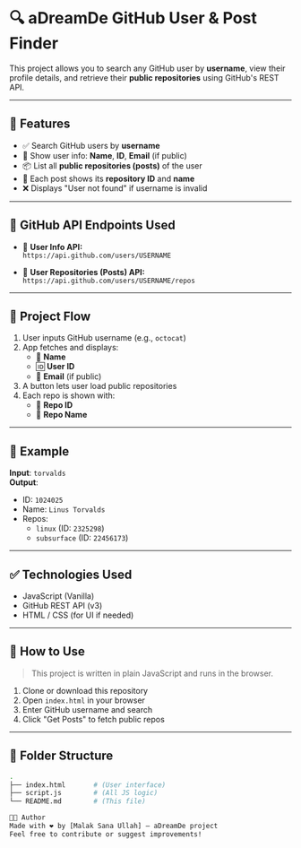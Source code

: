 # 🔍 aDreamDe GitHub User & Post Finder

This project allows you to search any GitHub user by **username**, view their profile details, and retrieve their **public repositories** using GitHub's REST API.

---

## 🚀 Features

- ✅ Search GitHub users by **username**
- 📄 Show user info: **Name**, **ID**, **Email** (if public)
- 📦 List all **public repositories (posts)** of the user
- 📘 Each post shows its **repository ID** and **name**
- ❌ Displays "User not found" if username is invalid

---

## 🔗 GitHub API Endpoints Used

- 🔹 **User Info API:**  
  `https://api.github.com/users/USERNAME`

- 🔹 **User Repositories (Posts) API:**  
  `https://api.github.com/users/USERNAME/repos`

---

## 📁 Project Flow

1. User inputs GitHub username (e.g., `octocat`)
2. App fetches and displays:
   - 👤 **Name**
   - 🆔 **User ID**
   - 📧 **Email** (if public)
3. A button lets user load public repositories
4. Each repo is shown with:
   - 📘 **Repo ID**
   - 📝 **Repo Name**

---

## 🧪 Example

**Input**: `torvalds`  
**Output**:
- ID: `1024025`
- Name: `Linus Torvalds`
- Repos:
  - `linux` (ID: `2325298`)
  - `subsurface` (ID: `22456173`)

---

## ✅ Technologies Used

- JavaScript (Vanilla)
- GitHub REST API (v3)
- HTML / CSS (for UI if needed)

---

## 🧠 How to Use

> This project is written in plain JavaScript and runs in the browser.

1. Clone or download this repository
2. Open `index.html` in your browser
3. Enter GitHub username and search
4. Click "Get Posts" to fetch public repos

---

## 📂 Folder Structure

```bash
.
├── index.html       # (User interface)
├── script.js        # (All JS logic)
└── README.md        # (This file)

👨‍💻 Author
Made with ❤️ by [Malak Sana Ullah] — aDreamDe project
Feel free to contribute or suggest improvements!
